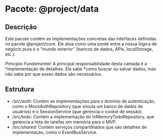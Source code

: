 # Pacote: @project/data

## Descrição

Este pacote contém as implementações concretas das interfaces definidas no pacote @project/core. Ele atua como uma ponte entre a nossa lógica de negócio pura e o "mundo exterior" (bancos de dados, APIs, localStorage, etc.).

*Princípio Fundamental:* A principal responsabilidade desta camada é a *implementação de detalhes. Ela sabe *como buscar ou salvar dados, mas não sabe por que esses dados são necessários.

## Estrutura

- */src/auth*: Contém as implementações para o domínio de autenticação, como o MockAuthRepository (que simula um banco de dados de usuários) e o SessionService (que gerencia o cookie de sessão).
- */src/todo*: Contém a implementação do InMemoryTodoRepository, que gerencia a lista de tarefas em memória para o MVP.
- */src/shared*: Contém serviços compartilhados que são detalhes de implementação, como o EventBusService.